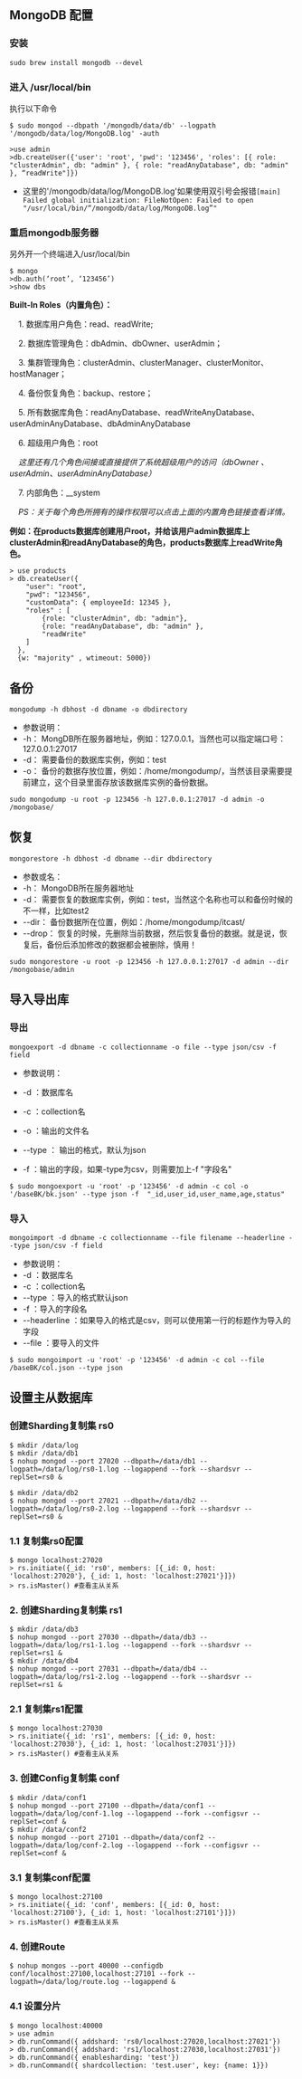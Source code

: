## MongoDB 配置

### 安装
`sudo brew install mongodb --devel`

### 进入 /usr/local/bin
执行以下命令
```
$ sudo mongod --dbpath '/mongodb/data/db' --logpath '/mongodb/data/log/MongoDB.log' -auth

>use admin
>db.createUser({'user': 'root', 'pwd': '123456', 'roles': [{ role: "clusterAdmin", db: "admin" }, { role: "readAnyDatabase", db: "admin" }, “readWrite"]})
```
- 这里的'/mongodb/data/log/MongoDB.log'如果使用双引号会报错`[main] Failed global initialization: FileNotOpen: Failed to open "/usr/local/bin/“/mongodb/data/log/MongoDB.log”"`
### 重启mongodb服务器
另外开一个终端进入/usr/local/bin
```
$ mongo
>db.auth(‘root’, ‘123456’)
>show dbs
```


**Built-In Roles（内置角色）：**

    1. 数据库用户角色：read、readWrite;
    
    2. 数据库管理角色：dbAdmin、dbOwner、userAdmin；
    
    3. 集群管理角色：clusterAdmin、clusterManager、clusterMonitor、hostManager；
    
    4. 备份恢复角色：backup、restore；
    
    5. 所有数据库角色：readAnyDatabase、readWriteAnyDatabase、userAdminAnyDatabase、dbAdminAnyDatabase
    
    6. 超级用户角色：root  
    
    *这里还有几个角色间接或直接提供了系统超级用户的访问（dbOwner 、userAdmin、userAdminAnyDatabase）*
    
    7. 内部角色：__system
    
    *PS：关于每个角色所拥有的操作权限可以点击上面的内置角色链接查看详情。*
    
  
**例如：在products数据库创建用户root，并给该用户admin数据库上clusterAdmin和readAnyDatabase的角色，products数据库上readWrite角色。**
```
> use products
> db.createUser({ 
    "user": "root",
    "pwd": "123456",
    "customData": { employeeId: 12345 },
    "roles" : [
        {role: "clusterAdmin", db: "admin"},
        {role: "readAnyDatabase", db: "admin" },
        "readWrite"
    ]
  },
  {w: "majority" , wtimeout: 5000})
```

## 备份
`mongodump -h dbhost -d dbname -o dbdirectory`
* 参数说明：
* -h： MongDB所在服务器地址，例如：127.0.0.1，当然也可以指定端口号：127.0.0.1:27017
* -d： 需要备份的数据库实例，例如：test
* -o： 备份的数据存放位置，例如：/home/mongodump/，当然该目录需要提前建立，这个目录里面存放该数据库实例的备份数据。
```
sudo mongodump -u root -p 123456 -h 127.0.0.1:27017 -d admin -o /mongobase/
```

## 恢复
`mongorestore -h dbhost -d dbname --dir dbdirectory`
* 参数或名：
* -h： MongoDB所在服务器地址
* -d： 需要恢复的数据库实例，例如：test，当然这个名称也可以和备份时候的不一样，比如test2
* --dir： 备份数据所在位置，例如：/home/mongodump/itcast/
* --drop： 恢复的时候，先删除当前数据，然后恢复备份的数据。就是说，恢复后，备份后添加修改的数据都会被删除，慎用！
```
sudo mongorestore -u root -p 123456 -h 127.0.0.1:27017 -d admin --dir /mongobase/admin
```

## 导入导出库

### 导出
```
mongoexport -d dbname -c collectionname -o file --type json/csv -f field
```
* 参数说明：
    
 * -d ：数据库名

 * -c ：collection名

 * -o ：输出的文件名

 * --type ： 输出的格式，默认为json

 * -f ：输出的字段，如果-type为csv，则需要加上-f "字段名"
     
```
$ sudo mongoexport -u 'root' -p '123456' -d admin -c col -o '/baseBK/bk.json' --type json -f  "_id,user_id,user_name,age,status"
```

### 导入
```
mongoimport -d dbname -c collectionname --file filename --headerline --type json/csv -f field
```
* 参数说明：
* -d ：数据库名
* -c ：collection名
* --type ：导入的格式默认json
* -f ：导入的字段名
* --headerline ：如果导入的格式是csv，则可以使用第一行的标题作为导入的字段
* --file ：要导入的文件
```
$ sudo mongoimport -u 'root' -p '123456' -d admin -c col --file /baseBK/col.json --type json
```


## 设置主从数据库

### 创建Sharding复制集 rs0
```
$ mkdir /data/log
$ mkdir /data/db1
$ nohup mongod --port 27020 --dbpath=/data/db1 --logpath=/data/log/rs0-1.log --logappend --fork --shardsvr --replSet=rs0 &

$ mkdir /data/db2
$ nohup mongod --port 27021 --dbpath=/data/db2 --logpath=/data/log/rs0-2.log --logappend --fork --shardsvr --replSet=rs0 &
```

### 1.1 复制集rs0配置
```
$ mongo localhost:27020
> rs.initiate({_id: 'rs0', members: [{_id: 0, host: 'localhost:27020'}, {_id: 1, host: 'localhost:27021'}]})
> rs.isMaster() #查看主从关系
```
### 2. 创建Sharding复制集 rs1
```
$ mkdir /data/db3
$ nohup mongod --port 27030 --dbpath=/data/db3 --logpath=/data/log/rs1-1.log --logappend --fork --shardsvr --replSet=rs1 &
$ mkdir /data/db4
$ nohup mongod --port 27031 --dbpath=/data/db4 --logpath=/data/log/rs1-2.log --logappend --fork --shardsvr --replSet=rs1 &
```

### 2.1 复制集rs1配置
```
$ mongo localhost:27030
> rs.initiate({_id: 'rs1', members: [{_id: 0, host: 'localhost:27030'}, {_id: 1, host: 'localhost:27031'}]})
> rs.isMaster() #查看主从关系
```

### 3. 创建Config复制集 conf
```
$ mkdir /data/conf1
$ nohup mongod --port 27100 --dbpath=/data/conf1 --logpath=/data/log/conf-1.log --logappend --fork --configsvr --replSet=conf &
$ mkdir /data/conf2
$ nohup mongod --port 27101 --dbpath=/data/conf2 --logpath=/data/log/conf-2.log --logappend --fork --configsvr --replSet=conf &
```

### 3.1 复制集conf配置
```
$ mongo localhost:27100
> rs.initiate({_id: 'conf', members: [{_id: 0, host: 'localhost:27100'}, {_id: 1, host: 'localhost:27101'}]})
> rs.isMaster() #查看主从关系
```

### 4. 创建Route
```
$ nohup mongos --port 40000 --configdb conf/localhost:27100,localhost:27101 --fork --logpath=/data/log/route.log --logappend & 
```

### 4.1 设置分片
```
$ mongo localhost:40000
> use admin
> db.runCommand({ addshard: 'rs0/localhost:27020,localhost:27021'})
> db.runCommand({ addshard: 'rs1/localhost:27030,localhost:27031'})
> db.runCommand({ enablesharding: 'test'})
> db.runCommand({ shardcollection: 'test.user', key: {name: 1}})
```

